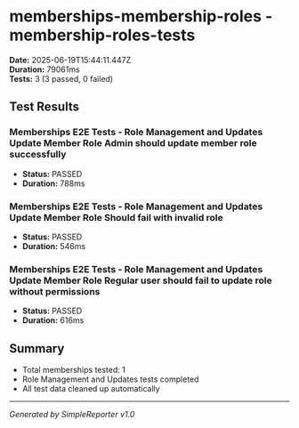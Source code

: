 # memberships-membership-roles - membership-roles-tests

**Date:** 2025-06-19T15:44:11.447Z  
**Duration:** 79061ms  
**Tests:** 3 (3 passed, 0 failed)

## Test Results


### Memberships E2E Tests - Role Management and Updates Update Member Role Admin should update member role successfully
- **Status:** PASSED
- **Duration:** 788ms



### Memberships E2E Tests - Role Management and Updates Update Member Role Should fail with invalid role
- **Status:** PASSED
- **Duration:** 546ms



### Memberships E2E Tests - Role Management and Updates Update Member Role Regular user should fail to update role without permissions
- **Status:** PASSED
- **Duration:** 616ms



## Summary

- Total memberships tested: 1
- Role Management and Updates tests completed
- All test data cleaned up automatically

---
*Generated by SimpleReporter v1.0*
